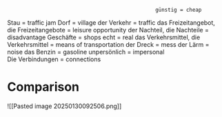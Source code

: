                                                     günstig = cheap 
Stau = traffic jam 
Dorf = village 
der Verkehr = traffic
das Freizeitangebot, die Freizeitangebote = leisure opportunity
der Nachteil, die Nachteile = disadvantage 
Geschäfte = shops 
echt = real
das Verkehrsmittel, die Verkehrsmittel = means of transportation 
der Dreck = mess 
der Lärm = noise 
das Benzin = gasoline 
unpersönlich = impersonal                                
Die Verbindungen = connections                                                         
   
 # Comparison                                      

![[Pasted image 20250130092506.png]]                                                                                                                           